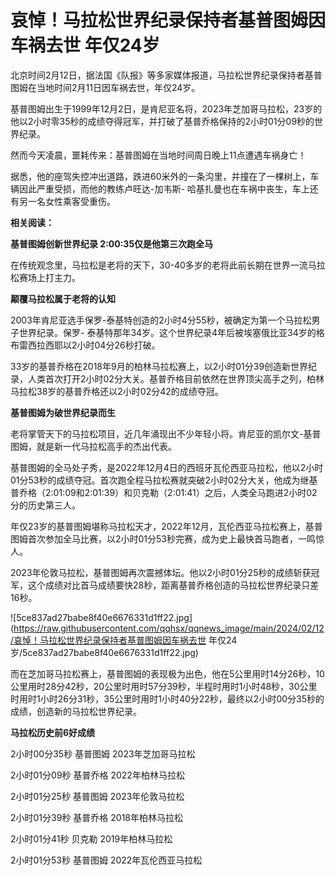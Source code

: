 # 哀悼！马拉松世界纪录保持者基普图姆因车祸去世 年仅24岁

北京时间2月12日，据法国《队报》等多家媒体报道，马拉松世界纪录保持者基普图姆在当地时间2月11日因车祸去世，年仅24岁。

基普图姆出生于1999年12月2日，是肯尼亚名将，2023年芝加哥马拉松，23岁的他以2小时零35秒的成绩夺得冠军，并打破了基普乔格保持的2小时01分09秒的世界纪录。

然而今天凌晨，噩耗传来：基普图姆在当地时间周日晚上11点遭遇车祸身亡！

据悉，他的座驾失控冲出道路，跌进60米外的一条沟里，并撞在了一棵树上，车辆因此严重受损，而他的教练卢旺达-加韦斯-
哈基扎曼也在车祸中丧生，车上还有另一名女性乘客受重伤。

**相关阅读：**

**基普图姆创新世界纪录 2:00:35仅是他第三次跑全马**

在传统观念里，马拉松是老将的天下，30-40多岁的老将此前长期在世界一流马拉松赛场上打主力。

**颠覆马拉松属于老将的认知**

2003年肯尼亚选手保罗-泰基特创造的2小时4分55秒，被确定为第一个马拉松男子世界纪录。保罗-
泰基特那年34岁。这个世界纪录4年后被埃塞俄比亚34岁的格布雷西拉西耶以2小时04分26秒打破。

33岁的基普乔格在2018年9月的柏林马拉松赛上，以2小时01分39创造新世界纪录，人类首次打开2小时02分大关。基普乔格目前依然在世界顶尖高手之列，柏林马拉松38岁的基普乔格还以2小时02分42的成绩夺冠。

**基普图姆为破世界纪录而生**

老将掌管天下的马拉松项目，近几年涌现出不少年轻小将。肯尼亚的凯尔文-基普图姆，就是新一代马拉松高手的杰出代表。

基普图姆的全马处子秀，是2022年12月4日的西班牙瓦伦西亚马拉松，他以2小时01分53秒的成绩夺冠。首次跑全程马拉松赛就突破2小时02分大关，他成为继基普乔格（2:01:09和2:01:39）和贝克勒（2:01:41）之后，人类全马跑进2小时02分的历史第三人。

年仅23岁的基普图姆堪称马拉松天才，2022年12月，瓦伦西亚马拉松赛上，基普图姆首次参加全马比赛，以2小时01分53秒完赛，成为史上最快首马跑者，一鸣惊人。

2023年伦敦马拉松，基普图姆再次震撼体坛。他以2小时01分25秒的成绩斩获冠军，这个成绩对比首马成绩要快28秒，距离基普乔格创造的马拉松世界纪录只差16秒。

![5ce837ad27babe8f40e6676331d1ff22.jpg](https://raw.githubusercontent.com/qqhsx/qqnews_image/main/2024/02/12/哀悼！马拉松世界纪录保持者基普图姆因车祸去世 年仅24岁/5ce837ad27babe8f40e6676331d1ff22.jpg)

而在芝加哥马拉松赛上，基普图姆的表现极为出色，他在5公里用时14分26秒，10公里用时28分42秒，20公里时用时57分39秒，半程时用时1小时48秒，30公里时用时1小时26分31秒，35公里时用时1小时40分22秒，最终以2小时00分35秒的成绩，创造新的马拉松世界纪录。

**马拉松历史前6好成绩**

2小时00分35秒 基普图姆 2023年芝加哥马拉松

2小时01分09秒 基普乔格 2022年柏林马拉松

2小时01分25秒 基普图姆 2023年伦敦马拉松

2小时01分39秒 基普乔格 2018年柏林马拉松

2小时01分41秒 贝克勒 2019年柏林马拉松

2小时01分53秒 基普图姆 2022年瓦伦西亚马拉松

